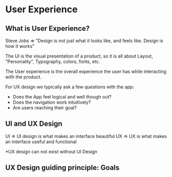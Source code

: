 # User Experience

## What is User Experience?

Steve Jobs => "Design is not just what it looks like, and feels like. Design is how it works"

The UI is the visual presentation of a product, so it is all about Layout, "Personality", Typography, colors, fonts, etc.

The User experience is the overall experience the user has while interacting with the product.

For UX design we typically ask a few questions with the app:

- Does the App feel logical and well though out?
- Does the navigation work intuitively?
- Are users reaching their goal?

## UI and UX Design

UI => UI design is what makes an interface beautiful
UX => UX is what makes an interface useful and functional

\*UX design can not exist without UI Design

## UX Design guiding principle: Goals
